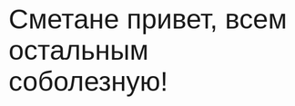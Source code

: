 <html>
<head>
<title>TheCatIsBarking with excitement</title>
</head>
<p style="font-family:'Comic Sans MS', sans-serif">
  <font size="7">
    Сметане привет, всем остальным соболезную!
  </font>
</p>
</html>
